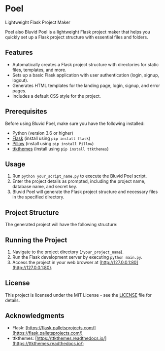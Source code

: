 # Poel
Lightweight Flask Project Maker

Poel also Bluvid Poel is a lightweight Flask project maker that helps you quickly set up a Flask project structure with essential files and folders.

## Features

- Automatically creates a Flask project structure with directories for static files, templates, and more.
- Sets up a basic Flask application with user authentication (login, signup, logout).
- Generates HTML templates for the landing page, login, signup, and error pages.
- Includes a default CSS style for the project.

## Prerequisites

Before using Bluvid Poel, make sure you have the following installed:

- Python (version 3.6 or higher)
- [Flask](https://flask.palletsprojects.com/en/2.0.x/installation/) (install using `pip install flask`)
- [Pillow](https://pillow.readthedocs.io/en/stable/installation.html) (install using `pip install Pillow`)
- [ttkthemes](https://ttkthemes.readthedocs.io/en/latest/) (install using `pip install ttkthemes`)

## Usage

1. Run `python your_script_name.py` to execute the Bluvid Poel script.
2. Enter the project details as prompted, including the project name, database name, and secret key.
3. Bluvid Poel will generate the Flask project structure and necessary files in the specified directory.

## Project Structure

The generated project will have the following structure:


## Running the Project

1. Navigate to the project directory (`/your_project_name`).
2. Run the Flask development server by executing `python main.py`.
3. Access the project in your web browser at [http://127.0.0.1:80](http://127.0.0.1:80).

## License

This project is licensed under the MIT License - see the [LICENSE](LICENSE) file for details.

## Acknowledgments

- Flask: [https://flask.palletsprojects.com/](https://flask.palletsprojects.com/)
- ttkthemes: [https://ttkthemes.readthedocs.io/](https://ttkthemes.readthedocs.io/)

